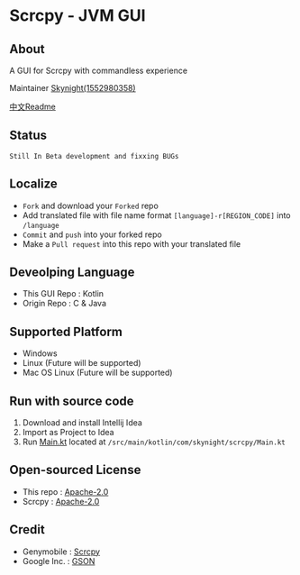 # Scrcpy - JVM GUI

About
-----------
A GUI for Scrcpy with commandless experience

Maintainer
[Skynight(1552980358)](https://github.com/1552980358)

[中文Readme](README_zh-rCN.md)

Status
-----------
```
Still In Beta development and fixxing BUGs
```

Localize
-----------
- ```Fork``` and download your ```Forked``` repo
- Add translated file with file name format ```[language]-r[REGION_CODE]``` into ```/language```
- ```Commit``` and ```push``` into your forked repo
- Make a ```Pull request``` into this repo with your translated file

Deveolping Language
-----------
- This GUI Repo :   Kotlin
- Origin Repo   :   C & Java

Supported Platform
-----------
- Windows
- Linux (Future will be supported)
- Mac OS Linux (Future will be supported)

Run with source code
-----------
1. Download and install Intellij Idea
2. Import as Project to Idea
3. Run [Main.kt](https://github.com/1552980358/Scrcpy-JVM-GUI/blob/master/src/main/kotlin/com/skynight/scrcpy/Main.kt) located at ```/src/main/kotlin/com/skynight/scrcpy/Main.kt```

Open-sourced License
-----------
- This repo :  [Apache-2.0](https://github.com/1552980358/Scrcpy-JVM-GUI/blob/master/LICENSE)
- Scrcpy    :  [Apache-2.0](https://github.com/1552980358/Scrcpy-JVM-GUI/blob/master/LICENSE)

Credit
-----------
- Genymobile  :     [Scrcpy](https://github.com/Genymobile/scrcpy)
- Google Inc. :     [GSON](https://mvnrepository.com/artifact/com.google.code.gson/gson)
